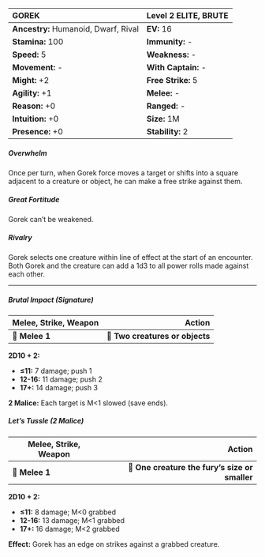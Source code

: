 | **GOREK**                                | Level 2 ELITE, BRUTE                     |
|:-----------------------------------------|:-----------------------------------------|
| **Ancestry:** Humanoid, Dwarf, Rival     | **EV:** 16                               |
| **Stamina:** 100                         | **Immunity:** -                          |
| **Speed:** 5                             | **Weakness:** -                          |
| **Movement:** -                          | **With Captain:** -                      |
| **Might:** +2                            | **Free Strike:** 5                       |
| **Agility:** +1                          | **Melee:** -                             |
| **Reason:** +0                           | **Ranged:** -                            |
| **Intuition:** +0                        | **Size:** 1M                             |
| **Presence:** +0                         | **Stability:** 2                         |

##### Overwhelm

Once per turn, when Gorek force moves a target or shifts into a square adjacent to a creature or object, he can make a free strike against them.

##### Great Fortitude

Gorek can’t be weakened.

##### Rivalry

Gorek selects one creature within line of effect at the start of an encounter. Both Gorek and the creature can add a 1d3 to all power rolls made against each other.

---

##### **Brutal Impact (Signature)**

| **Melee, Strike, Weapon** |                      **Action** |
| ------------------------- | -------------------------------:|
| **📏 Melee 1**            | **🎯 Two creatures or objects** |

**2D10 + 2:**

- **≤11:** 7 damage; push 1
- **12-16:** 11 damage; push 2
- **17+:** 14 damage; push 3

**2 Malice:** Each target is M<1 slowed (save ends).

##### **Let’s Tussle (2 Malice)**

| **Melee, Strike, Weapon** |                                     **Action** |
| ------------------------- | ----------------------------------------------:|
| **📏 Melee 1**            | **🎯 One creature the fury’s size or smaller** |

**2D10 + 2:**

- **≤11:** 8 damage; M<0 grabbed
- **12-16:** 13 damage; M<1 grabbed
- **17+:** 16 damage; M<2 grabbed

**Effect:** Gorek has an edge on strikes against a grabbed creature.
